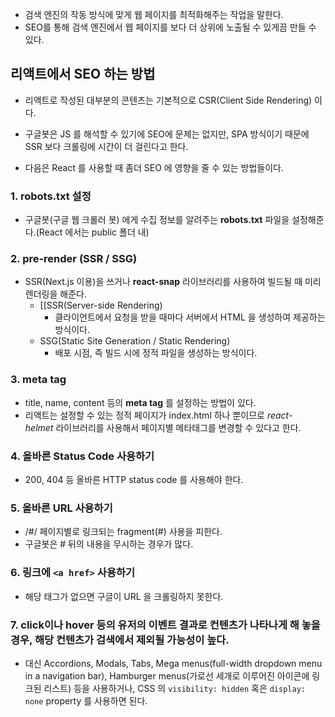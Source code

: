 - 검색 엔진의 작동 방식에 맞게 웹 페이지를 최적화해주는 작업을 말한다.
- SEO를 통해 검색 엔진에서 웹 페이지를 보다 더 상위에 노출될 수 있게끔 만들 수 있다.

## 리액트에서 SEO 하는 방법

- 리액트로 작성된 대부분의 콘텐츠는 기본적으로 CSR(Client Side Rendering) 이다.  
- 구글봇은 JS 를 해석할 수 있기에 SEO에 문제는 없지만, SPA 방식이기 때문에 SSR 보다 크롤링에 시간이 더 걸린다고 한다.

- 다음은 React 를 사용할 때 좀더 SEO 에 영향을 줄 수 있는 방법들이다.

### 1. robots.txt 설정

- 구글봇(구글 웹 크롤러 봇) 에게 수집 정보를 알려주는 **robots.txt** 파일을 설정해준다.(React 에서는 public 폴더 내)

### 2. pre-render (SSR / SSG)

- SSR(Next.js 이용)을 쓰거나 **react-snap** 라이브러리를 사용하여 빌드될 때 미리 렌더링을 해준다.
	- [[SSR(Server-side Rendering)
		- 클라이언트에서 요청을 받을 때마다 서버에서 HTML 을 생성하여 제공하는 방식이다.
	 - SSG(Static Site Generation / Static Rendering)
		- 배포 시점, 즉 빌드 시에 정적 파일을 생성하는 방식이다. 
### 3. meta tag
- title, name, content 등의 **meta tag** 를 설정하는 방법이 있다.  
- 리액트는 설정할 수 있는 정적 페이지가 index.html 하나 뿐이므로 _react-helmet_ 라이브러리를 사용해서 페이지별 메타태그를 변경할 수 있다고 한다.
### 4. 올바른 Status Code 사용하기

- 200, 404 등 올바른 HTTP status code 를 사용해야 한다.

### 5. 올바른 URL 사용하기

- /#/ 페이지별로 링크되는 fragment(#) 사용을 피한다.
- 구글봇은 # 뒤의 내용을 무시하는 경우가 많다.

### 6. 링크에 `<a href>` 사용하기

- 해당 태그가 없으면 구글이 URL 을 크롤링하지 못한다.

### 7. click이나 hover 등의 유저의 이벤트 결과로 컨텐츠가 나타나게 해 놓을 경우, 해당 컨텐츠가 검색에서 제외될 가능성이 높다.

- 대신 Accordions, Modals, Tabs, Mega menus(full-width dropdown menu in a navigation bar), Hamburger menus(가로선 세개로 이루어진 아이콘에 링크된 리스트) 등을 사용하거나, CSS 의 `visibility: hidden` 혹은 `display: none` property 를 사용하면 된다.